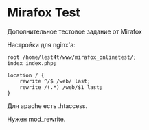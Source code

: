 # Mirafox Test
Дополнительное тестовое задание от Mirafox

Настройки для nginx'а:

```
root /home/lest4t/www/mirafox_onlinetest/;
index index.php;

location / {
    rewrite ^/$ /web/ last;
    rewrite /(.*) /web/$1 last;
}
```

Для apache есть .htaccess.

Нужен mod_rewrite.
